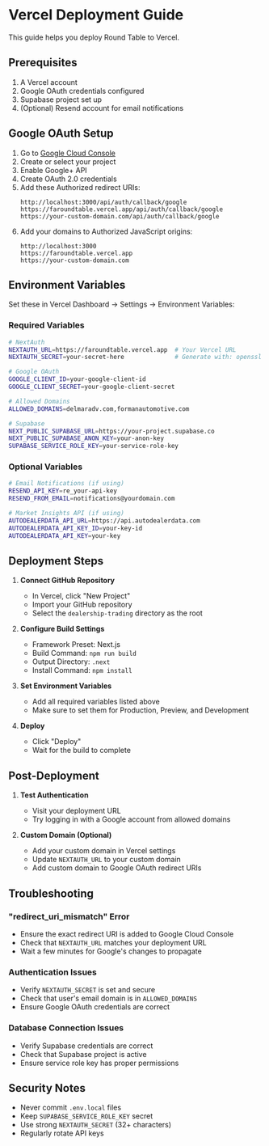 # Vercel Deployment Guide

This guide helps you deploy Round Table to Vercel.

## Prerequisites

1. A Vercel account
2. Google OAuth credentials configured
3. Supabase project set up
4. (Optional) Resend account for email notifications

## Google OAuth Setup

1. Go to [Google Cloud Console](https://console.cloud.google.com/)
2. Create or select your project
3. Enable Google+ API
4. Create OAuth 2.0 credentials
5. Add these Authorized redirect URIs:
   ```
   http://localhost:3000/api/auth/callback/google
   https://faroundtable.vercel.app/api/auth/callback/google
   https://your-custom-domain.com/api/auth/callback/google
   ```
6. Add your domains to Authorized JavaScript origins:
   ```
   http://localhost:3000
   https://faroundtable.vercel.app
   https://your-custom-domain.com
   ```

## Environment Variables

Set these in Vercel Dashboard → Settings → Environment Variables:

### Required Variables

```bash
# NextAuth
NEXTAUTH_URL=https://faroundtable.vercel.app  # Your Vercel URL
NEXTAUTH_SECRET=your-secret-here              # Generate with: openssl rand -base64 32

# Google OAuth
GOOGLE_CLIENT_ID=your-google-client-id
GOOGLE_CLIENT_SECRET=your-google-client-secret

# Allowed Domains
ALLOWED_DOMAINS=delmaradv.com,formanautomotive.com

# Supabase
NEXT_PUBLIC_SUPABASE_URL=https://your-project.supabase.co
NEXT_PUBLIC_SUPABASE_ANON_KEY=your-anon-key
SUPABASE_SERVICE_ROLE_KEY=your-service-role-key
```

### Optional Variables

```bash
# Email Notifications (if using)
RESEND_API_KEY=re_your-api-key
RESEND_FROM_EMAIL=notifications@yourdomain.com

# Market Insights API (if using)
AUTODEALERDATA_API_URL=https://api.autodealerdata.com
AUTODEALERDATA_API_KEY_ID=your-key-id
AUTODEALERDATA_API_KEY=your-key
```

## Deployment Steps

1. **Connect GitHub Repository**
   - In Vercel, click "New Project"
   - Import your GitHub repository
   - Select the `dealership-trading` directory as the root

2. **Configure Build Settings**
   - Framework Preset: Next.js
   - Build Command: `npm run build`
   - Output Directory: `.next`
   - Install Command: `npm install`

3. **Set Environment Variables**
   - Add all required variables listed above
   - Make sure to set them for Production, Preview, and Development

4. **Deploy**
   - Click "Deploy"
   - Wait for the build to complete

## Post-Deployment

1. **Test Authentication**
   - Visit your deployment URL
   - Try logging in with a Google account from allowed domains

2. **Custom Domain (Optional)**
   - Add your custom domain in Vercel settings
   - Update `NEXTAUTH_URL` to your custom domain
   - Add custom domain to Google OAuth redirect URIs

## Troubleshooting

### "redirect_uri_mismatch" Error
- Ensure the exact redirect URI is added to Google Cloud Console
- Check that `NEXTAUTH_URL` matches your deployment URL
- Wait a few minutes for Google's changes to propagate

### Authentication Issues
- Verify `NEXTAUTH_SECRET` is set and secure
- Check that user's email domain is in `ALLOWED_DOMAINS`
- Ensure Google OAuth credentials are correct

### Database Connection Issues
- Verify Supabase credentials are correct
- Check that Supabase project is active
- Ensure service role key has proper permissions

## Security Notes

- Never commit `.env.local` files
- Keep `SUPABASE_SERVICE_ROLE_KEY` secret
- Use strong `NEXTAUTH_SECRET` (32+ characters)
- Regularly rotate API keys